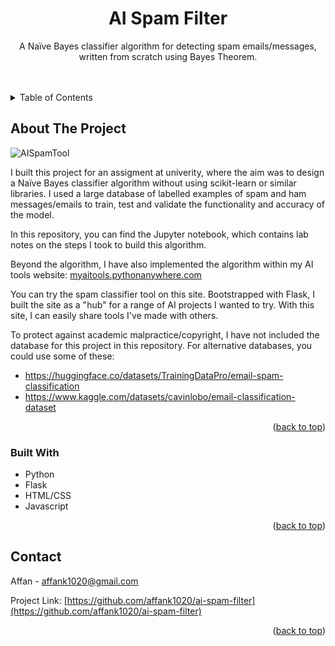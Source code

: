 <!-- Improved compatibility of back to top link: See: https://github.com/othneildrew/Best-README-Template/pull/73 -->
<a id="readme-top"></a>
<!--
*** Thanks for checking out the Best-README-Template. If you have a suggestion
*** that would make this better, please fork the repo and create a pull request
*** or simply open an issue with the tag "enhancement".
*** Don't forget to give the project a star!
*** Thanks again! Now go create something AMAZING! :D
-->



<!-- PROJECT SHIELDS -->
<!--
*** I'm using markdown "reference style" links for readability.
*** Reference links are enclosed in brackets [ ] instead of parentheses ( ).
*** See the bottom of this document for the declaration of the reference variables
*** for contributors-url, forks-url, etc. This is an optional, concise syntax you may use.
*** https://www.markdownguide.org/basic-syntax/#reference-style-links
-->

<!-- PROJECT LOGO -->
<div align="center">
  

<h1 align="center">AI Spam Filter</h1>

  <p align="center">
    A Naïve Bayes classifier algorithm for detecting spam emails/messages, written from scratch using Bayes Theorem.
    <br />
    <br />
    <br />
  </p>
</div>



<!-- TABLE OF CONTENTS -->
<details>
  <summary>Table of Contents</summary>
  <ol>
    <li>
      <a href="#about-the-project">About The Project</a>
      <ul>
        <li><a href="#built-with">Built With</a></li>
      </ul>
    </li>
    <li><a href="#contact">Contact</a></li>
  </ol>
</details>



<!-- ABOUT THE PROJECT -->
## About The Project

![AISpamTool](https://github.com/user-attachments/assets/9267de05-b66f-433c-b1ae-0f3ee08864cf)

I built this project for an assigment at univerity, where the aim was to design a Naïve Bayes classifier algorithm without using scikit-learn or similar libraries. I used a large database of labelled examples of spam and ham messages/emails to train, test and validate the functionality and accuracy of the model. 

In this repository, you can find the Jupyter notebook, which contains lab notes on the steps I took to build this algorithm. 

Beyond the algorithm, I have also implemented the algorithm within my AI tools website: [myaitools.pythonanywhere.com](myaitools.pythonanywhere.com)

You can try the spam classifier tool on this site.
Bootstrapped with Flask, I built the site as a "hub" for a range of AI projects I wanted to try. With this site, I can easily share tools I've made with others.

To protect against academic malpractice/copyright, I have not included the database for this project in this repository. For alternative databases, you could use some of these:
* https://huggingface.co/datasets/TrainingDataPro/email-spam-classification
* https://www.kaggle.com/datasets/cavinlobo/email-classification-dataset

<p align="right">(<a href="#readme-top">back to top</a>)</p>



### Built With

* Python
* Flask
* HTML/CSS
* Javascript


<p align="right">(<a href="#readme-top">back to top</a>)</p>


<!-- CONTACT -->
## Contact

Affan -  affank1020@gmail.com

Project Link: [https://github.com/affank1020/ai-spam-filter](https://github.com/affank1020/ai-spam-filter)

<p align="right">(<a href="#readme-top">back to top</a>)</p>

